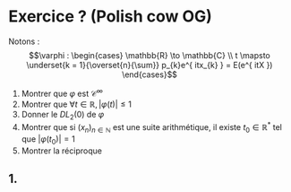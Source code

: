 # Exercice ? (Polish cow OG)
Notons : 
$$\varphi : \begin{cases}
\mathbb{R} \to \mathbb{C} \\
t \mapsto  \underset{k = 1}{\overset{n}{\sum}} p_{k}e^{ itx_{k} } = E(e^{ itX })
\end{cases}$$

1. Montrer que $\varphi$ est $\mathcal{C}^{\infty}$
2. Montrer que $\forall t \in \mathbb{R}, \left| \varphi(t)\right|\leq 1$
3. Donner le $DL_{2}(0)$ de $\varphi$
4. Montrer que si $(x_{n})_{n \in \mathbb{N}}$ est une suite arithmétique, il existe $t_{0} \in \mathbb{R}^{*}$ tel que $\left| \varphi(t_{0})\right|=1$
5. Montrer la réciproque


## 1.
